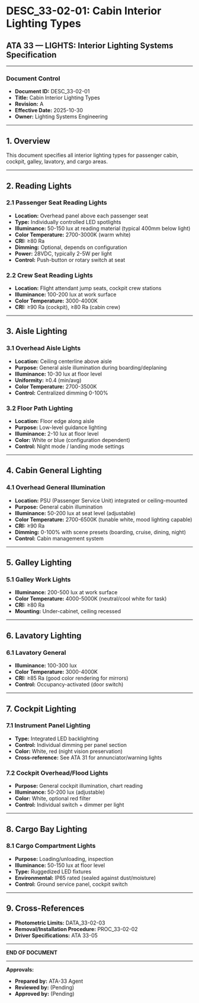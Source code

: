 # DESC_33-02-01: Cabin Interior Lighting Types
## ATA 33 — LIGHTS: Interior Lighting Systems Specification

---

### Document Control
- **Document ID:** DESC_33-02-01
- **Title:** Cabin Interior Lighting Types
- **Revision:** A
- **Effective Date:** 2025-10-30
- **Owner:** Lighting Systems Engineering

---

## 1. Overview

This document specifies all interior lighting types for passenger cabin, cockpit, galley, lavatory, and cargo areas.

---

## 2. Reading Lights

### 2.1 Passenger Seat Reading Lights
- **Location:** Overhead panel above each passenger seat
- **Type:** Individually controlled LED spotlights
- **Illuminance:** 50-150 lux at reading material (typical 400mm below light)
- **Color Temperature:** 2700-3000K (warm white)
- **CRI:** ≥80 Ra
- **Dimming:** Optional, depends on configuration
- **Power:** 28VDC, typically 2-5W per light
- **Control:** Push-button or rotary switch at seat

### 2.2 Crew Seat Reading Lights
- **Location:** Flight attendant jump seats, cockpit crew stations
- **Illuminance:** 100-200 lux at work surface
- **Color Temperature:** 3000-4000K
- **CRI:** ≥90 Ra (cockpit), ≥80 Ra (cabin crew)

---

## 3. Aisle Lighting

### 3.1 Overhead Aisle Lights
- **Location:** Ceiling centerline above aisle
- **Purpose:** General aisle illumination during boarding/deplaning
- **Illuminance:** 10-30 lux at floor level
- **Uniformity:** ≥0.4 (min/avg)
- **Color Temperature:** 2700-3500K
- **Control:** Centralized dimming 0-100%

### 3.2 Floor Path Lighting
- **Location:** Floor edge along aisle
- **Purpose:** Low-level guidance lighting
- **Illuminance:** 2-10 lux at floor level
- **Color:** White or blue (configuration dependent)
- **Control:** Night mode / landing mode settings

---

## 4. Cabin General Lighting

### 4.1 Overhead General Illumination
- **Location:** PSU (Passenger Service Unit) integrated or ceiling-mounted
- **Purpose:** General cabin illumination
- **Illuminance:** 50-200 lux at seat level (adjustable)
- **Color Temperature:** 2700-6500K (tunable white, mood lighting capable)
- **CRI:** ≥90 Ra
- **Dimming:** 0-100% with scene presets (boarding, cruise, dining, night)
- **Control:** Cabin management system

---

## 5. Galley Lighting

### 5.1 Galley Work Lights
- **Illuminance:** 200-500 lux at work surface
- **Color Temperature:** 4000-5000K (neutral/cool white for task)
- **CRI:** ≥80 Ra
- **Mounting:** Under-cabinet, ceiling recessed

---

## 6. Lavatory Lighting

### 6.1 Lavatory General
- **Illuminance:** 100-300 lux
- **Color Temperature:** 3000-4000K
- **CRI:** ≥85 Ra (good color rendering for mirrors)
- **Control:** Occupancy-activated (door switch)

---

## 7. Cockpit Lighting

### 7.1 Instrument Panel Lighting
- **Type:** Integrated LED backlighting
- **Control:** Individual dimming per panel section
- **Color:** White, red (night vision preservation)
- **Cross-reference:** See ATA 31 for annunciator/warning lights

### 7.2 Cockpit Overhead/Flood Lights
- **Purpose:** General cockpit illumination, chart reading
- **Illuminance:** 50-200 lux (adjustable)
- **Color:** White, optional red filter
- **Control:** Individual switch + dimmer per light

---

## 8. Cargo Bay Lighting

### 8.1 Cargo Compartment Lights
- **Purpose:** Loading/unloading, inspection
- **Illuminance:** 50-150 lux at floor level
- **Type:** Ruggedized LED fixtures
- **Environmental:** IP65 rated (sealed against dust/moisture)
- **Control:** Ground service panel, cockpit switch

---

## 9. Cross-References

- **Photometric Limits:** DATA_33-02-03
- **Removal/Installation Procedure:** PROC_33-02-02
- **Driver Specifications:** ATA 33-05

---

**END OF DOCUMENT**

---

**Approvals:**
- **Prepared by:** ATA-33 Agent
- **Reviewed by:** (Pending)
- **Approved by:** (Pending)
